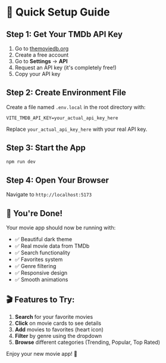 # 🚀 Quick Setup Guide

## Step 1: Get Your TMDb API Key
1. Go to [themoviedb.org](https://www.themoviedb.org/)
2. Create a free account
3. Go to **Settings** → **API**
4. Request an API key (it's completely free!)
5. Copy your API key

## Step 2: Create Environment File
Create a file named `.env.local` in the root directory with:

```env
VITE_TMDB_API_KEY=your_actual_api_key_here
```

Replace `your_actual_api_key_here` with your real API key.

## Step 3: Start the App
```bash
npm run dev
```

## Step 4: Open Your Browser
Navigate to `http://localhost:5173`

## 🎉 You're Done!

Your movie app should now be running with:
- ✅ Beautiful dark theme
- ✅ Real movie data from TMDb
- ✅ Search functionality
- ✅ Favorites system
- ✅ Genre filtering
- ✅ Responsive design
- ✅ Smooth animations

## 🎬 Features to Try:
1. **Search** for your favorite movies
2. **Click** on movie cards to see details
3. **Add** movies to favorites (heart icon)
4. **Filter** by genre using the dropdown
5. **Browse** different categories (Trending, Popular, Top Rated)

Enjoy your new movie app! 🍿
